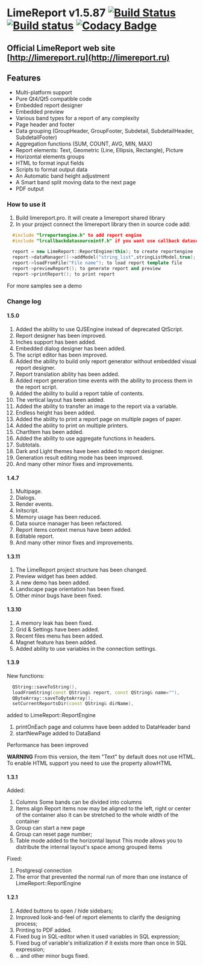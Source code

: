 
# LimeReport v1.5.87 [![Build Status](https://app.travis-ci.com/fralx/LimeReport.svg?branch=master)](https://app.travis-ci.com/fralx/LimeReport) [![Build status](https://ci.appveyor.com/api/projects/status/wna5429pix7ilcmo/branch/master?svg=true)](https://ci.appveyor.com/project/fralx/limereport/branch/master) [![Codacy Badge](https://api.codacy.com/project/badge/Grade/bc31412ea4814f30825b5ed3723e9a70)](https://app.codacy.com/app/fralx/LimeReport?utm_source=github.com&utm_medium=referral&utm_content=fralx/LimeReport&utm_campaign=Badge_Grade_Dashboard)

## Official LimeReport web site [http://limereport.ru](http://limereport.ru)

## Features

* Multi-platform support
* Pure Qt4/Qt5 compatible code
* Embedded report designer
* Embedded preview
* Various band types for a report of any complexity
* Page header and footer
* Data grouping (GroupHeader, GroupFooter, Subdetail, SubdetailHeader, SubdetailFooter)
* Aggregation functions (SUM, COUNT, AVG, MIN, MAX)
* Report elements: Text, Geometric (Line, Ellipsis, Rectangle), Picture
* Horizontal elements groups
* HTML to format input fields
* Scripts to format output data
* An Automatic band height adjustment
* A Smart band split moving data to the next page
* PDF output

### How to use it

1. Build limereport.pro. It will create a limereport shared library  
2. In your project connect the limereport library then in source code add:

```cpp
  #include "lrreportengine.h" to add report engine
  #include "lrcallbackdatasourceintf.h" if you want use callback datasources

  report = new LimeReport::ReportEngine(this); to create reportengine
  report->dataManager()->addModel("string_list",stringListModel,true); to add datasource to report engine
  report->loadFromFile("File name"); to load report template file
  report->previewReport(); to generate report and preview
  report->printReport(); to print report

```

For more samples see a demo

### Change log

#### 1.5.0

1. Added the ability to use QJSEngine instead of deprecated QtScript.
2. Report designer has been improved.
3. Inches support has been added.
4. Embedded dialog designer has been added.
5. The script editor has been improved.
6. Added the ability to build only report generator without embedded visual report designer.
7. Report translation ability has been added.
8. Added report generation time events with the ability to process them in the report script.
9. Added the ability to build a report table of contents.
10. The vertical layout has been added.
11. Added the ability to transfer an image to the report via a variable.
12. Endless height has been added.
13. Added the ability to print a report page on multiple pages of paper.
14. Added the ability to print on multiple printers.
15. ChartItem has been added.
16. Added the ability to use aggregate functions in headers.
17. Subtotals.
18. Dark and Light themes have been added to report designer.
19. Generation result editing mode has been improved.
20. And many other minor fixes and improvements.

#### 1.4.7

1. Multipage.
2. Dialogs.
3. Render events.
4. Initscript.
5. Memory usage has been reduced.
6. Data source manager has been refactored.
7. Report items context menus have been added.
8. Editable report.
9. And many other minor fixes and improvements.

#### 1.3.11

1. The LimeReport project structure has been changed.
2. Preview widget has been added.
3. A new demo has been added.
4. Landscape page orientation has been fixed.
5. Other minor bugs have been fixed.

#### 1.3.10

1. A memory leak has been fixed.
2. Grid & Settings have been added.
3. Recent files menu has been added.
4. Magnet feature has been added.
5. Added ability to use variables in the connection settings.

#### 1.3.9

New functions:

```cpp
  QString::saveToString(),
  loadFromString(const QString& report, const QString& name=""),
  QByteArray::saveToByteArray(),
  setCurrentReportsDir(const QString& dirName),
```

added to LimeReport::ReportEngine

1. printOnEach page and columns have been added to DataHeader band
2. startNewPage added to DataBand

Performance has been improved

**WARNING**
From this version, the item "Text" by default does not use HTML.
To enable HTML support you need to use the property allowHTML

#### 1.3.1

Added:

1. Columns
   Some bands can be divided into columns
2. Items align
   Report items now may be aligned to the left, right or center of the container
   also it can be stretched to the whole width of the container
3. Group can start a new page
4. Group can reset page number;
5. Table mode added to the horizontal layout
   This mode allows you to distribute the internal layout's space among grouped items

Fixed:

1. Postgresql connection
2. The error that prevented the normal run of more than one instance of LimeReport::ReportEngine

#### 1.2.1

1. Added buttons to open / hide sidebars;
2. Improved look-and-feel of report elements to clarify the designing process;
3. Printing to PDF added.  
4. Fixed bug in SQL-editor when it used variables in SQL expression;
5. Fixed bug of variable's initialization if it exists more than once in SQL expression;
6. .. and other minor bugs fixed.
